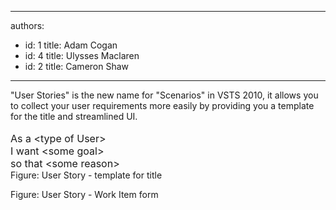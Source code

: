 

---
authors:
  - id: 1
    title: Adam Cogan
  - id: 4
    title: Ulysses Maclaren
  - id: 2
    title: Cameron Shaw
---




<span class='intro'> &quot;User Stories&quot; is the new name for &quot;Scenarios&quot; in VSTS 2010, it allows you to collect your user requirements more easily by providing you a template for the title and streamlined UI. <br>
<br>
<font size="-0" class="ms-rteCustom-GreyBox" style="width&#58;542px;height&#58;70px;">As a &lt;type of User&gt;<br>
I want &lt;some goal&gt;<br>
so that &lt;some reason&gt;</font><br>
<font class="ms-rteCustom-FigureNormal">Figure&#58; User Story - template for title</font> 
 </span>


  <img src="/Management/RulesToBetterProjectManagement/PublishingImages/VSTS2010-UserStoryWI.jpg" alt="" /> <br>
<font class="ms-rteCustom-FigureNormal">Figure&#58; User Story - Work Item form</font><br>



